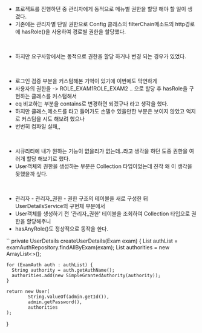 * 프로젝트를 진행하던 중 관리자에게 동적으로 메뉴별 권한을 할당 해야 할 일이 생겼다.
* 기존에는 관리자별 단일 권한으로 Config 클래스의 filterChain메소드의 http경로에 hasRole()을 사용하여 경로별 권한을 할당했다.
  
<br>

* 하지만 요구사항에서는 동적으로 권한을 할당 하거나 변경 되는 경우가 있었다.
  
<br>

* 로그인 검증 부분을 커스텀해본 기억이 있기에 이번에도 막연하게
* 사용자의 권한을 -> ROLE_EXAM1ROLE_EXAM2 .. 으로 할당 후 hasRole을 구현하는 클래스를 커스텀해서
* eq 비교하는 부분을 contains로 변경하면 되겠구나 라고 생각을 했다.
* 하지만 클래스,메소드를 타고 들어가도 손댈수 있을만한 부분은 보이지 않았고 억지로 커스텀을 시도 해보려 했으나
* 번번히 컴파일 실패,,
  
<br>

* 시큐리티에 내가 원하는 기능이 없을리가 없는데..라고 생각을 하던 도중 권한을 여러개 할당 해보기로 했다.
* User객체의 권한을 생성하는 부분은 Collection 타입이었는데 진작 왜 이 생각을 못했을까 싶다.

<br>

* 관리자 - 관리자_권한 - 권한 구조의 테이블을 새로 구성한 뒤 UserDetailsService의 구현체 부분에서
* User객체를 생성하기 전 '관리자_권한' 테이블을 조회하여 Collection 타입으로 권한을 할당해주니
* hasAnyRole()도 정상적으로 동작을 한다.

``
 private UserDetails createUserDetails(Exam exam) {
    List<ExamAuth> authList = examAuthRepository.findAllByExam(exam);
    List<GrantedAuthority> authorities = new ArrayList<>();

    for (ExamAuth auth : authList) {
      String authority = auth.getAuthName();
      authorities.add(new SimpleGrantedAuthority(authority));
    }

    return new User(
            String.valueOf(admin.getId()),
            admin.getPassword(),
            authorities
    );
  }
```
